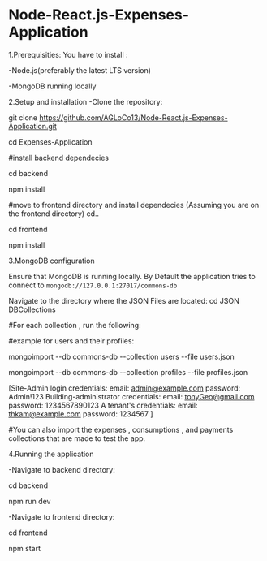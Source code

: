 # Node-React.js-Expenses-Application
1.Prerequisities:
You have to install : 

-Node.js(preferably the latest LTS version)

-MongoDB running locally


2.Setup and installation 
-Clone the repository:

  git clone https://github.com/AGLoCo13/Node-React.js-Expenses-Application.git
  
  cd Expenses-Application

#install backend dependecies

cd backend

npm install

#move to frontend directory and install dependecies 
(Assuming you are on the frontend directory)
cd.. 

cd frontend

npm install

3.MongoDB configuration

Ensure that MongoDB is running locally. By Default the application tries to connect to `mongodb://127.0.0.1:27017/commons-db`

Navigate to the directory where the JSON Files are located:
   cd JSON DBCollections 

   #For each collection , run the following:

   
   #example for users and their profiles:

   
   mongoimport --db commons-db --collection users --file users.json

   mongoimport --db commons-db --collection profiles --file profiles.json

  [Site-Admin login credentials:
      email: admin@example.com
      password: Admin!123
   Building-administrator credentials:
      email: tonyGeo@gmail.com
      password: 1234567890123
    A tenant's credentials:
       email: thkam@example.com
       password: 1234567
      ]

  #You can also import the expenses , consumptions , and payments collections that are made to test the app.
      
      

4.Running the application

-Navigate to backend directory:

cd backend

npm run dev

-Navigate to frontend directory:

cd frontend 

npm start
